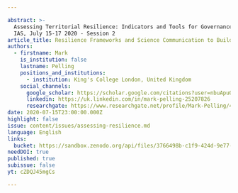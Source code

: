 ```yaml
---

abstract: >-
  Assessing Territorial Resilience: Indicators and Tools for Governance, Paris
  IAS, July 15-17 2020 - Session 2
article_title: Resilience Frameworks and Science Communication to Build Back Better
authors:
  - firstname: Mark
    is_institution: false
    lastname: Pelling
    positions_and_institutions:
      - institution: King's College London, United Kingdom
    social_channels:
      google_scholar: https://scholar.google.com/citations?user=nbuApuQAAAAJ&hl=en
      linkedin: https://uk.linkedin.com/in/mark-pelling-25207826
      researchgate: https://www.researchgate.net/profile/Mark-Pelling/4
date: 2020-07-15T23:00:00.000Z
highlight: false
issue: content/issues/assessing-resilience.md
language: English
links:
  bucket: https://sandbox.zenodo.org/api/files/3766498b-c1f9-424d-9e77-428a369f8116
needDOI: true
published: true
subissue: false
yt: cZDQJ45mgCs

---
```









<Youtube yt="cZDQJ45mgCs" caption="Resilience frameworks and science communication to Build Back Better"></Youtube>